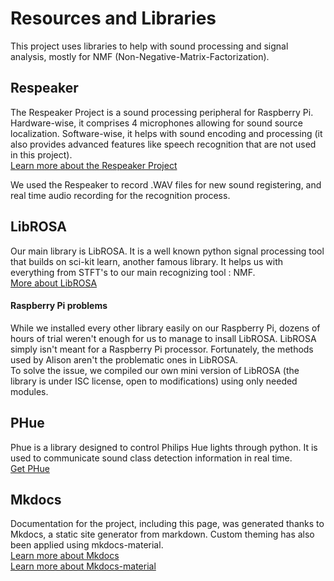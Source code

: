 # Resources and Libraries

This project uses libraries to help with sound processing and signal analysis, mostly for NMF (Non-Negative-Matrix-Factorization).

## Respeaker

The Respeaker Project is a sound processing peripheral for Raspberry Pi. Hardware-wise, it comprises 4 microphones allowing for sound source localization. Software-wise, it helps with sound encoding and processing (it also provides advanced features like speech recognition that are not used in this project).  
[Learn more about the Respeaker Project](https://respeaker.io/ "Respeaker")

We used the Respeaker to record .WAV files for new sound registering, and real time audio recording for the recognition process.

## LibROSA

Our main library is LibROSA. It is a well known python signal processing tool that builds on sci-kit learn, another famous library. It helps us with everything from STFT's to our main recognizing tool : NMF.   
[More about LibROSA](https://librosa.github.io/librosa/ )


#### Raspberry Pi problems

While we installed every other library easily on our Raspberry Pi, dozens of hours of trial weren't enough for us to manage to insall LibROSA. LibROSA simply isn't meant for a Raspberry Pi processor. Fortunately, the methods used by Alison aren't the problematic ones in LibROSA.  
To solve the issue, we compiled our own mini version of LibROSA (the library is under ISC license, open to modifications) using only needed modules.

## PHue

Phue is a library designed to control Philips Hue lights through python. It is used to communicate sound class detection information in real time.   
[Get PHue](https://github.com/studioimaginaire/phue)


## Mkdocs

Documentation for the project, including this page, was generated thanks to Mkdocs, a static site generator from markdown. Custom theming has also been applied using mkdocs-material.  
[Learn more about Mkdocs](https://www.mkdocs.org)  
[Learn more about Mkdocs-material](https://squidfunk.github.io/mkdocs-material/)

